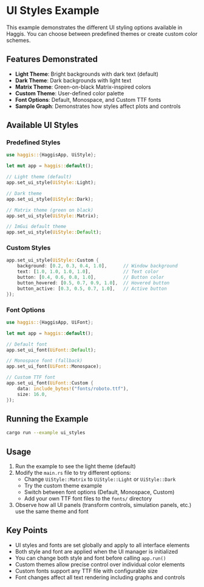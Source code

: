 # UI Styles Example

This example demonstrates the different UI styling options available in Haggis. You can choose between predefined themes or create custom color schemes.

## Features Demonstrated

- **Light Theme**: Bright backgrounds with dark text (default)
- **Dark Theme**: Dark backgrounds with light text
- **Matrix Theme**: Green-on-black Matrix-inspired colors
- **Custom Theme**: User-defined color palette
- **Font Options**: Default, Monospace, and Custom TTF fonts
- **Sample Graph**: Demonstrates how styles affect plots and controls

## Available UI Styles

### Predefined Styles

```rust
use haggis::{HaggisApp, UiStyle};

let mut app = haggis::default();

// Light theme (default)
app.set_ui_style(UiStyle::Light);

// Dark theme
app.set_ui_style(UiStyle::Dark);

// Matrix theme (green on black)
app.set_ui_style(UiStyle::Matrix);

// ImGui default theme
app.set_ui_style(UiStyle::Default);
```

### Custom Styles

```rust
app.set_ui_style(UiStyle::Custom {
    background: [0.2, 0.3, 0.4, 1.0],      // Window background
    text: [1.0, 1.0, 1.0, 1.0],            // Text color
    button: [0.4, 0.6, 0.8, 1.0],          // Button color
    button_hovered: [0.5, 0.7, 0.9, 1.0],  // Hovered button
    button_active: [0.3, 0.5, 0.7, 1.0],   // Active button
});
```

### Font Options

```rust
use haggis::{HaggisApp, UiFont};

let mut app = haggis::default();

// Default font
app.set_ui_font(UiFont::Default);

// Monospace font (fallback)
app.set_ui_font(UiFont::Monospace);

// Custom TTF font
app.set_ui_font(UiFont::Custom {
    data: include_bytes!("fonts/roboto.ttf"),
    size: 16.0,
});
```

## Running the Example

```bash
cargo run --example ui_styles
```

## Usage

1. Run the example to see the light theme (default)
2. Modify the `main.rs` file to try different options:
   - Change `UiStyle::Matrix` to `UiStyle::Light` or `UiStyle::Dark`
   - Try the custom theme example
   - Switch between font options (Default, Monospace, Custom)
   - Add your own TTF font files to the `fonts/` directory
3. Observe how all UI panels (transform controls, simulation panels, etc.) use the same theme and font

## Key Points

- UI styles and fonts are set globally and apply to all interface elements
- Both style and font are applied when the UI manager is initialized
- You can change both style and font before calling `app.run()`
- Custom themes allow precise control over individual color elements
- Custom fonts support any TTF file with configurable size
- Font changes affect all text rendering including graphs and controls